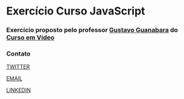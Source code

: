 # Exercício Curso JavaScript
<h3>
    <b>Exercício proposto pelo professor <a href="https://www.instagram.com/gustavoguanabara/">Gustavo Guanabara</a> do <a href="https://www.cursoemvideo.com/">Curso em Vídeo</a></b>  
</h3>

### Contato
[TWITTER](https://twitter.com/H1gor1)<br/>

[EMAIL](mailto:higorgabrieldev@gmail.com)<br/>

[LINKEDIN](https://bit.ly/3dDeMap)
